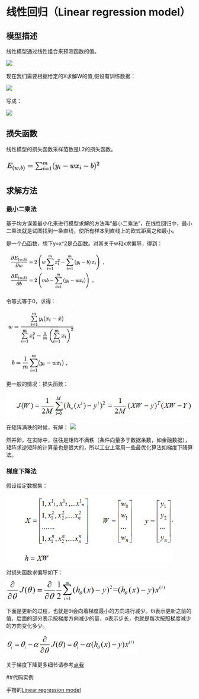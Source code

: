 # 线性回归（Linear regression model）

## 模型描述
线性模型通过线性组合来预测函数的值。

![](http://images.cnitblog.com/blog2015/633472/201503/262037556613399.jpg)

现在我们需要根据给定的X求解W的值,假设有训练数据：

![](http://images.cnitblog.com/blog2015/633472/201503/262041198028564.jpg)

写成：

![](http://images.cnitblog.com/blog2015/633472/201503/262042295678545.jpg)

## 损失函数
线性模型的损失函数采样范数是L2的损失函数。

![](https://github.com/bobkentt/Learning-machine-from-scratch-pic/blob/master/alg_base/pic/20170511184436.png)

## 求解方法

### 最小二乘法
基于均方误差最小化来进行模型求解的方法叫“最小二乘法”，在线性回归中，最小二乘法就是试图找到一条直线，使所有样本到直线上的欧式距离之和最小。

是一个凸函数，想下y=x^2是凸函数。对其关于w和x求偏导，得到：

![](https://github.com/bobkentt/Learning-machine-from-scratch-pic/blob/master/alg_base/pic/20170511184601.png)

令等式等于0，求得：

![](https://github.com/bobkentt/Learning-machine-from-scratch-pic/blob/master/alg_base/pic/20170511185148.png)

![](https://github.com/bobkentt/Learning-machine-from-scratch-pic/blob/master/alg_base/pic/20170511185242.png)

更一般的情况：损失函数：

![](https://github.com/bobkentt/Learning-machine-from-scratch-pic/blob/master/alg_base/pic/262045294426265.jpg)

在矩阵满秩的时候，有解：
![](https://github.com/bobkentt/Learning-machine-from-scratch-pic/blob/master/alg_base/pic/201503/262057197703308.jpg)


然并卵，在实际中，往往是矩阵不满秩（条件向量多于数据条数，如金融数据），矩阵求逆矩阵的计算量也是很大的，所以工业上常用一些最优化算法如梯度下降算法。

### 梯度下降法
假设给定数据集：

![](https://github.com/bobkentt/Learning-machine-from-scratch-pic/blob/master/alg_base/pic/262115482708161.jpg)

对损失函数求偏导如下：

![](https://github.com/bobkentt/Learning-machine-from-scratch-pic/blob/master/alg_base/pic/image_thumb_12.png)

下面是更新的过程，也就是θi会向着梯度最小的方向进行减少。θi表示更新之前的值，后面的部分表示按梯度方向减少的量，α表示步长，也就是每次按照梯度减少的方向变化多少。

![](https://github.com/bobkentt/Learning-machine-from-scratch-pic/blob/master/alg_base/pic/image_thumb_14.png)

关于梯度下降更多细节请参考[点我](https://github.com/bobkentt/Learning-machine-from-scratch-/blob/master/alg_base/gradient_descent.md)

##代码实例

手撸的[Linear regression model](https://github.com/bobkentt/Learning-machine-from-scratch-/blob/master/practice/linear-regression-practice.md)
